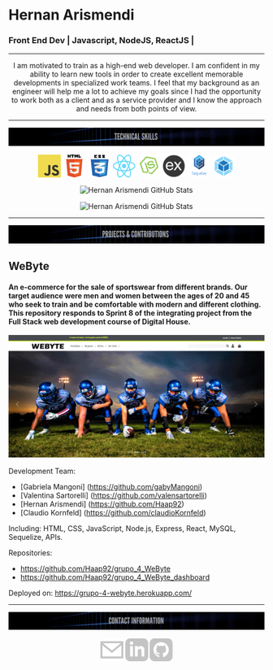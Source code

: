 # Hernan Arismendi
### Front End Dev | Javascript, NodeJS, ReactJS |

---

<p align="center">
I am motivated to train as a high-end web developer. I am confident in my ability to learn new tools in order to create excellent memorable developments in specialized work teams. I feel that my background as an engineer will help me a lot to achieve my goals since I had the opportunity to work both as a client and as a service provider and I know the approach and needs from both points of view.
</p>

---

<img src="https://github.com/Haap92/Haap92/blob/main/img/banner/skills.png"/>
<p align="center">
  <img src="https://github.com/Haap92/Haap92/blob/main/img/skills/javascript.png" width="45" height="45" align="center"/>
  <img src="https://github.com/Haap92/Haap92/blob/main/img/skills//html5.png" width="45" height="45" align="center"/>
  <img src="https://github.com/Haap92/Haap92/blob/main/img/skills/css.png" width="45" height="45" align="center"/>
  <img src="https://github.com/Haap92/Haap92/blob/main/img/skills/react.png" width="45" height="45" align="center"/>
  <img src="https://github.com/Haap92/Haap92/blob/main/img/skills/nodejs.png" width="45" height="45" align="center"/>
  <img src="https://github.com/Haap92/Haap92/blob/main/img/skills/express.png" width="45" height="45" align="center"/>
  <img src="https://github.com/Haap92/Haap92/blob/main/img/skills/sequelize.png" width="45" height="45" align="center"/>
  <img src="https://github.com/Haap92/Haap92/blob/main/img/skills/webpack.png" width="45" height="45" align="center"/>
</p> 

<p align="center">
    <img align="center" alt="Hernan Arismendi GitHub Stats" src="https://github-readme-stats.vercel.app/api?username=Haap92&show_icons=true&count_private=true&theme=nightowl" />
</p> 

<p align="center">
    <img align="center" alt="Hernan Arismendi GitHub Stats" src="https://github-readme-stats.vercel.app/api/top-langs/?username=Haap92&layout=compact&theme=nightowl" />
</p>

---

<img src="https://github.com/Haap92/Haap92/blob/main/img/banner/projects.png"/>

## WeByte

#### An e-commerce for the sale of sportswear from different brands. Our target audience were men and women between the ages of 20 and 45 who seek to train and be comfortable with modern and different clothing. This repository responds to Sprint 8 of the integrating project from the Full Stack web development course of Digital House.

<img src="https://github.com/Haap92/Haap92/blob/main/img/previews/webyte.png"/>

Development Team:
- [Gabriela Mangoni] (https://github.com/gabyMangoni)
- [Valentina Sartorelli] (https://github.com/valensartorelli)
- [Hernan Arismendi] (https://github.com/Haap92)
- [Claudio Kornfeld] (https://github.com/claudioKornfeld)

Including: HTML, CSS, JavaScript, Node.js, Express, React, MySQL, Sequelize, APIs.

Repositories:
- https://github.com/Haap92/grupo_4_WeByte
- https://github.com/Haap92/grupo_4_WeByte_dashboard

Deployed on: https://grupo-4-webyte.herokuapp.com/

---

<img src="https://github.com/Haap92/Haap92/blob/main/img/banner/contact.png"/>

<p align="center">
  <a href ="mailto:haap92@gmail.com"><img alt="Haap92's Email" src="https://github.com/Haap92/Haap92/blob/main/img/social/Email.png" width="45" height="45"></a>
  <a href ="https://www.linkedin.com/in/hernanarismendi/" rel="nofollow" target="_blank"><img alt="Haap92's LinkedIn" src="https://github.com/Haap92/Haap92/blob/main/img/social/LinkedIn.png" width="45" height="45"></a>
  <a href ="https://www.github.com/Haap92/" rel="nofollow" target="_blank"><img alt="Haap92's GitHub" src="https://github.com/Haap92/Haap92/blob/main/img/social/gitHub.png" width="45" height="45"></a>
 </p>
<!--
**Haap92/Haap92** is a ✨ _special_ ✨ repository because its `README.md` (this file) appears on your GitHub profile.

Here are some ideas to get you started:

- 🔭 I’m currently working on ...
- 🌱 I’m currently learning ...
- 👯 I’m looking to collaborate on ...
- 🤔 I’m looking for help with ...
- 💬 Ask me about ...
- 📫 How to reach me: ...
- 😄 Pronouns: ...
- ⚡ Fun fact: ...
-->
